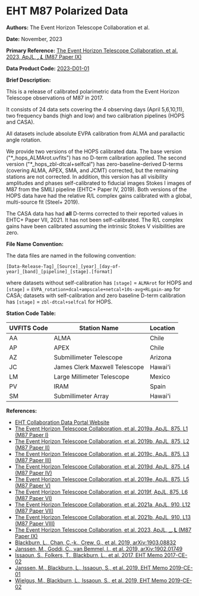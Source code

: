 # EHT M87 Polarized Data

**Authors:** The Event Horizon Telescope Collaboration et al.

**Date:** November, 2023

**Primary Reference:** [The Event Horizon Telescope Collaboration, et al. 2023, ApJL, ___, L___ (M87 Paper IX)](https://doi.org/10.3847/2041-8213/______)

**Data Product Code:** [2023-D01-01](https://eventhorizontelescope.org/for-astronomers/data)

**Brief Description:**

This is a release of calibrated polarimetric data from the Event
Horizon Telescope observations of M87 in 2017.

It consists of 24 data sets covering the 4 observing days (April
5,6,10,11), two frequency bands (high and low) and two calibration
pipelines (HOPS and CASA).

All datasets include absolute EVPA calibration from ALMA and
parallactic angle rotation.

We provide two versions of the HOPS calibrated data.
The base version ("\*_hops_ALMArot.uvfits") has no D-term
calibration applied.
The second version ("\*_hops_zbl-dtcal+selfcal") has
zero-baseline-derived D-terms (covering ALMA, APEX, SMA, and JCMT)
corrected, but the remaining stations are not corrected.
In addition, this version has all visibility amplitudes and phases
self-calibrated to fiducial images Stokes I images of M87 from the
SMILI pipeline (EHTC+ Paper IV, 2019).
Both versions of the HOPS data have had the relative R/L complex
gains calibrated with a global, multi-source fit (Steel+ 2019).

The CASA data has had **all**​ D-terms corrected to their reported
values in EHTC+ Paper VII, 2021. It has not been self-calibrated.
The R/L complex gains have been calibrated assuming the intrinsic
Stokes V visibilities are zero. 

**File Name Convention:**

The data files are named in the following convention:

    [Data-Release-Tag]_[Source]_[year]_[day-of-year]_[band]_[pipeline]_[stage].[format]

where datasets without self-calibration has
`[stage]` = `ALMArot` for HOPS and
`[stage]` = `EVPA_rotation+dcal+ampscale+netcal+10s-avg+RLgain-amp` for CASA;
datasets with self-calibration and zero baseline D-term calibration has
`[stage]` = `zbl-dtcal+selfcal` for HOPS.

**Station Code Table:**

| UVFITS Code | Station Name                  | Location |
| ----------- | ----------------------------- | -------- |
| AA          | ALMA                          | Chile    |
| AP          | APEX                          | Chile    |
| AZ          | Submillimeter Telescope       | Arizona  |
| JC          | James Clerk Maxwell Telescope | Hawai'i  |
| LM          | Large Millimeter Telescope    | Mexico   |
| PV          | IRAM                          | Spain    |
| SM          | Submillimeter Array           | Hawai'i  |

**References:**

- [EHT Collaboration Data Portal Website](https://eventhorizontelescope.org/for-astronomers/data)
- [The Event Horizon Telescope Collaboration, et al. 2019a, ApJL, 875, L1 (M87 Paper I)](https://doi.org/10.3847/2041-8213/ab0ec7)
- [The Event Horizon Telescope Collaboration, et al. 2019b, ApJL, 875, L2 (M87 Paper II)](https://doi.org/10.3847/2041-8213/ab0c96)
- [The Event Horizon Telescope Collaboration, et al. 2019c, ApJL, 875, L3 (M87 Paper III)](https://doi.org/10.3847/2041-8213/ab0c57)
- [The Event Horizon Telescope Collaboration, et al. 2019d, ApJL, 875, L4 (M87 Paper IV)](https://doi.org/10.3847/2041-8213/ab0e85)
- [The Event Horizon Telescope Collaboration, et al. 2019e, ApJL, 875, L5 (M87 Paper V)](https://doi.org/10.3847/2041-8213/ab0f43)
- [The Event Horizon Telescope Collaboration, et al. 2019f, ApJL, 875, L6 (M87 Paper VI)](https://doi.org/10.3847/2041-8213/ab1141)
- [The Event Horizon Telescope Collaboration, et al. 2021a, ApJL, 910, L12 (M87 Paper VII)](https://doi.org/10.3847/2041-8213/abe71d)
- [The Event Horizon Telescope Collaboration, et al. 2021b, ApJL, 910, L13 (M87 Paper VIII)](https://doi.org/10.3847/2041-8213/abe4de)
- [The Event Horizon Telescope Collaboration, et al. 2023, ApJL, ___, L__ (M87 Paper IX)](https://doi.org/10.3847/2041-8213/______)
- [Blackburn, L., Chan, C.-k., Crew, G., et al. 2019, arXiv:1903.08832](https://ui.adsabs.harvard.edu/abs/2019arXiv190308832B/abstract)
- [Janssen, M., Goddi, C., van Bemmel, I., et al. 2019, arXiv:1902.01749](https://ui.adsabs.harvard.edu/abs/2019arXiv190201749J/abstract)
- [Issaoun, S., Folkers, T., Blackburn, L., et al. 2017, EHT Memo 2017-CE-02](https://eventhorizontelescope.org/for-astronomers/memos)
- [Janssen, M., Blackburn, L., Issaoun, S., et al. 2019, EHT Memo 2019-CE-01](https://eventhorizontelescope.org/for-astronomers/memos)
- [Wielgus, M., Blackburn, L., Issaoun, S., et al. 2019, EHT Memo 2019-CE-02](https://eventhorizontelescope.org/for-astronomers/memos)
